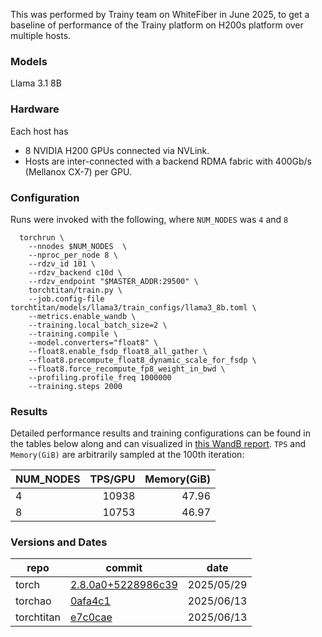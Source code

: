 This was performed by Trainy team on WhiteFiber in June 2025, to get a baseline of performance
of the Trainy platform on H200s platform over multiple hosts.

### Models

Llama 3.1 8B

### Hardware

Each host has

- 8 NVIDIA H200 GPUs connected via NVLink.
- Hosts are inter-connected with a backend RDMA fabric with 400Gb/s (Mellanox CX-7) per GPU.

### Configuration

Runs were invoked with the following, where `NUM_NODES` was `4` and `8`
```
  torchrun \
    --nnodes $NUM_NODES  \
    --nproc_per_node 8 \
    --rdzv_id 101 \
    --rdzv_backend c10d \
    --rdzv_endpoint "$MASTER_ADDR:29500" \
    torchtitan/train.py \
    --job.config-file torchtitan/models/llama3/train_configs/llama3_8b.toml \
    --metrics.enable_wandb \
    --training.local_batch_size=2 \
    --training.compile \
    --model.converters="float8" \
    --float8.enable_fsdp_float8_all_gather \
    --float8.precompute_float8_dynamic_scale_for_fsdp \
    --float8.force_recompute_fp8_weight_in_bwd \
    --profiling.profile_freq 1000000
    --training.steps 2000
```

### Results

Detailed performance results and training configurations can be found in the tables below along and can visualized in [this WandB report](https://api.wandb.ai/links/asaiacai/w4c46stp). `TPS` and `Memory(GiB)` are arbitrarily sampled at the 100th iteration:

| NUM_NODES | TPS/GPU | Memory(GiB) |
| ----- | ----: | ----: |
| 4 | 10938 | 47.96 |
| 8 | 10753 | 46.97 |


### Versions and Dates

| repo | commit | date |
| --- | --- | --- |
| torch | [2.8.0a0+5228986c39](https://docs.nvidia.com/deeplearning/frameworks/pytorch-release-notes/rel-25-05.html) | 2025/05/29 |
| torchao | [0afa4c1](https://github.com/pytorch/ao/commit/0afa4c1bd28c82921e360ddbd1b27c9d6da5b947) | 2025/06/13 |
| torchtitan | [e7c0cae](https://github.com/pytorch/torchtitan/commit/e7c0cae934df78d6e9c2835f42ff1f757dc3fddc) | 2025/06/13 |
